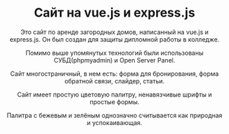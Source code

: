 <h1 align="center">Сайт на vue.js и express.js</h1>
<p align="center">Это сайт по аренде загородных домов, написанный на vue.js и express.js. Он был создан для защиты дипломной работы в колледже.</p>
<p align="center">Помимо выше упомянутых технологий были использованы СУБД(phpmyadmin) и Open Server Panel.</p>
<p align="center">Сайт многостраничный, в нем есть: форма для бронирования, форма обратной связи, слайдер, статьи.</p>
<p align="center">Сайт имеет простую цветовую палитру, ненавязчивые шрифты и простые формы.
<p align="center">Палитра с бежевым и зелёным однозначно считывается как природная и успокаивающая.</p>
